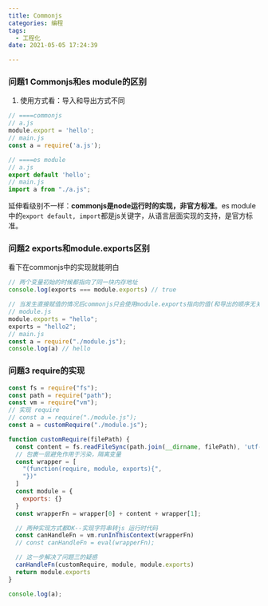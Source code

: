 ```yaml
---
title: Commonjs
categories: 编程
tags:
  - 工程化
date: 2021-05-05 17:24:39

---
```


### 问题1 Commonjs和es module的区别
1. 使用方式看：导入和导出方式不同
```javascript
// ====commonjs
// a.js
module.export = 'hello';
// main.js
const a = require('a.js');

// ====es module
// a.js
export default 'hello';
// main.js
import a from "./a.js";
```
延伸看级别不一样：<b>commonjs是node运行时的实现，非官方标准</b>。es module中的`export default, import`都是js关键字，从语言层面实现的支持，是官方标准。


### 问题2 exports和module.exports区别
看下在commonjs中的实现就能明白
```javascript
// 两个变量初始的时候都指向了同一块内存地址
console.log(exports === module.exports) // true

// 当发生直接赋值的情况后commonjs只会使用module.exports指向的值(和导出的顺序无关)
// module.js
module.exports = "hello";
exports = "hello2";
// main.js
const a = require("./module.js");
console.log(a) // hello
```

### 问题3 require的实现
```javascript
const fs = require("fs");
const path = require("path");
const vm = require("vm");
// 实现 require
// const a = require("./module.js");
const a = customRequire("./module.js");

function customRequire(filePath) {
  const content = fs.readFileSync(path.join(__dirname, filePath), 'utf-8');
  // 包裹一层避免作用于污染，隔离变量
  const wrapper = [
    "(function(require, module, exports){",
    "})"
  ]
  const module = {
    exports: {}
  }
  const wrapperFn = wrapper[0] + content + wrapper[1];

  // 两种实现方式都OK--实现字符串转js 运行时代码
  const canHandleFn = vm.runInThisContext(wrapperFn)
  // const canHandleFn = eval(wrapperFn);

  // 这一步解决了问题三的疑惑
  canHandleFn(customRequire, module, module.exports)
  return module.exports
}

console.log(a);
```
